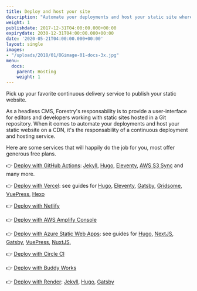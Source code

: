 ```yaml
---
title: Deploy and host your site
description: "Automate your deployments and host your static site where you want: GitHub, Netlify, Vercel, AWS, Azure, etc. "
weight: 1
publishdate: 2017-12-31T04:00:00.000+00:00
expirydate: 2030-12-31T04:00:00.000+00:00
date: '2020-05-21T04:00:00.000+00:00'
layout: single
images:
- "/uploads/2018/01/OGimage-01-docs-3x.jpg"
menu:
  docs:
    parent: Hosting
    weight: 1
---
```


Pick up your favorite continuous delivery service to publish your static website.

As a headless CMS, Forestry's responsability is to provide a user-interface for editors and developers working with static sites hosted in a Git repository. When it comes to automate your deployments and host your static website on a CDN, it's the responsability of a continuous deployment and hosting service.

Here are some services that will happily do the job for you, most offer generous free plans.

👉 [Deploy with GitHub Actions](https://github.com/features/actions): [Jekyll](https://github.com/marketplace/actions/jekyll-actions), [Hugo](https://github.com/marketplace/actions/hugo-setup), [Eleventy](https://github.com/marketplace/actions/eleventy-action), [AWS S3 Sync](https://github.com/marketplace/actions/s3-sync) and many more.

👉 [Deploy with Vercel](https://vercel.com/docs/v2/introduction/): see guides for [Hugo](https://vercel.com/guides/deploying-hugo-with-vercel "Deploy  hugo with Vercel"), [Eleventy](https://vercel.com/guides/deploying-eleventy-with-vercel "Deploy Eleventy with Vercel"), [Gatsby](https://vercel.com/guides/deploying-gatsby-with-vercel "Deploy Gatsby with Vercel"), [Gridsome](https://vercel.com/guides/deploying-gridsome-with-vercel "Deploy Gridsome with Vercel"), [VuePress](https://vercel.com/guides/deploying-vuepress-to-vercel "Deploy VuePress with Vercel"), [Hexo](https://vercel.com/guides/deploying-hexo-with-vercel "Deploy Hexo with Vercel")

👉 [Deploy with Netlify](https://www.netlify.com/docs/continuous-deployment/)

👉 [Deploy with AWS Amplify Console](https://console.aws.amazon.com/amplify/home)

👉 [Deploy with Azure Static Web Apps](https://docs.microsoft.com/en-us/azure/static-web-apps/): see guides for [Hugo](https://docs.microsoft.com/en-us/azure/static-web-apps/publish-hugo "Publish from Hugo"), [NextJS](https://docs.microsoft.com/en-us/azure/static-web-apps/deploy-nextjs "Publish from NextJS"), [Gatsby](https://docs.microsoft.com/en-us/azure/static-web-apps/publish-gatsby "Publish from Gatsby"), [VuePress](https://docs.microsoft.com/en-us/azure/static-web-apps/publish-vuepress "Publish from VuePress"), [NuxtJS](https://docs.microsoft.com/en-us/azure/static-web-apps/deploy-nuxtjs "Publish from NuxtJS"), 

👉 [Deploy with Circle CI](https://forestry.io/blog/automate-deploy-w-circle-ci/)

👉 [Deploy with Buddy Works](https://buddy.works/docs/deployments)

👉 [Deploy with Render](https://render.com/docs): [Jekyll](https://render.com/docs/deploy-jekyll), [Hugo](https://render.com/docs/deploy-hugo), [Gatsby](https://render.com/docs/deploy-gatsby)
